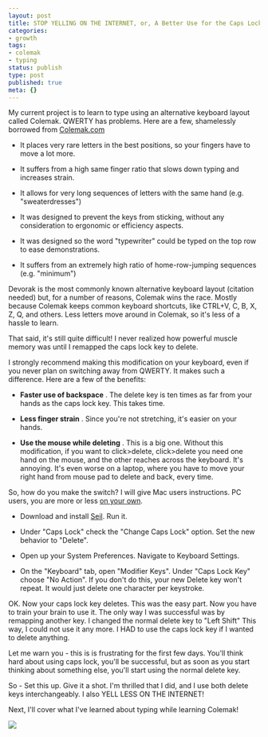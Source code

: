 ```yaml
---
layout: post
title: STOP YELLING ON THE INTERNET, or, A Better Use for the Caps Lock Key
categories:
- growth
tags:
- colemak
- typing
status: publish
type: post
published: true
meta: {}
---
```




My current project is to learn to type using an alternative keyboard layout called Colemak.
QWERTY has problems. Here are a few, shamelessly borrowed from 
[Colemak.com](http://colemak.com/FAQ)


* It places very rare letters in the best positions, so your fingers have to move a lot more.


* It suffers from a high same finger ratio that slows down typing and increases strain.


* It allows for very long sequences of letters with the same hand (e.g. "sweaterdresses")


* It was designed to prevent the keys from sticking, without any consideration to ergonomic or efficiency aspects.


* It was designed so the word "typewriter" could be typed on the top row to ease demonstrations.


* It suffers from an extremely high ratio of home-row-jumping sequences (e.g. "minimum")


Devorak is the most commonly known alternative keyboard layout (citation needed) but, for a number of reasons, Colemak wins the race. Mostly because Colemak keeps common keyboard shortcuts, like CTRL+V, C, B, X, Z, Q, and others. Less letters move around in Colemak, so it's less of a hassle to learn.



That said, it's still quite difficult! I never realized how powerful muscle memory was until I remapped the caps lock key to delete.



I strongly recommend making this modification on your keyboard, even if you never plan on switching away from QWERTY. It makes such a difference. Here are a few of the benefits:


* **Faster use of backspace**
. The delete key is ten times as far from your hands as the caps lock key. This takes time.


* **Less finger strain**
. Since you're not stretching, it's easier on your hands.


* **Use the mouse while deleting**
. This is a big one. Without this modification, if you want to click>delete, click>delete you need one hand on the mouse, and the other reaches across the keyboard. It's annoying. It's even worse on a laptop, where you have to move your right hand from mouse pad to delete and back, every time.


So, how do you make the switch? I will give Mac users instructions. PC users, you are more or less 
[on your own](http://bit.ly/1t1nCS0).


* Download and install 
[Seil](https://pqrs.org/osx/karabiner/seil.html.en). Run it.


* Under "Caps Lock" check the "Change Caps Lock" option. Set the new behavior to "Delete".


* Open up your System Preferences. Navigate to Keyboard Settings.


* On the "Keyboard" tab, open "Modifier Keys". Under "Caps Lock Key" choose "No Action". If you don't do this, your new Delete key won't repeat. It would just delete one character per keystroke.


OK. Now your caps lock key deletes. This was the easy part. Now you have to train your brain to use it. The only way I was successful was by remapping 
another key. I changed the normal delete key to "Left Shift" This way, 
I could not use it any more. I HAD to use the caps lock key if I wanted to delete anything.



Let me warn you - this is is frustrating for the first few days. You'll think hard about using caps lock, you'll be successful, but as soon as you start thinking about something else, you'll start using the normal delete key.



So - Set this up. Give it a shot. I'm thrilled that I did, and I use both delete keys interchangeably. I also YELL LESS ON THE INTERNET!



Next, I'll cover what I've learned about typing while learning Colemak!



![](http://cdn.shopify.com/s/files/1/0152/0433/products/Ultimate_hero_1024x1024.jpg?v=1371673491)



 
